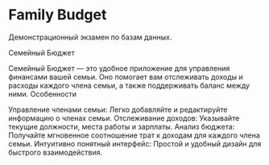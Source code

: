# Family Budget
 Демонстрационный экзамен по базам данных.

Семейный Бюджет

Семейный Бюджет — это удобное приложение для управления финансами вашей семьи. Оно помогает вам отслеживать доходы и расходы каждого члена семьи, а также поддерживать баланс между ними.
Особенности

   Управление членами семьи: Легко добавляйте и редактируйте информацию о членах семьи.
   Отслеживание доходов: Указывайте текущие должности, места работы и зарплаты.
   Анализ бюджета: Получайте мгновенное соотношение трат к доходам для каждого члена семьи.
   Интуитивно понятный интерфейс: Простой и удобный дизайн для быстрого взаимодействия.
